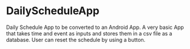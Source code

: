 # DailyScheduleApp
Daily Schedule App to be converted to an Android App. A very basic App that takes time and event as inputs and stores them in a csv file as a database. User can reset the schedule by using a button.
